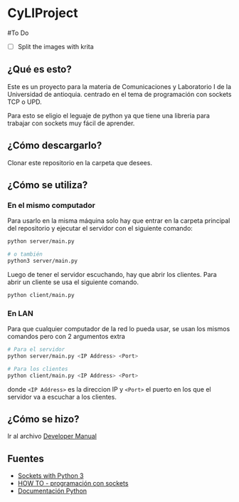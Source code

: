 # CyLIProject

#To Do
- [ ] Split the images with krita

## ¿Qué es esto?
Este es un proyecto para la materia de Comunicaciones y Laboratorio I de la Universidad de antioquia.
centrado en el tema de programación con sockets TCP o UPD.

Para esto se eligio el leguaje de python ya que tiene una libreria para trabajar con sockets muy fácil de aprender.

## ¿Cómo descargarlo?
Clonar este repositorio en la carpeta que desees.

## ¿Cómo se utiliza?
### En el mismo computador
Para usarlo en la misma máquina solo hay que entrar en la carpeta principal del repositorio y ejecutar el servidor con el siguiente comando:
~~~ bash
python server/main.py

# o también
python3 server/main.py
~~~

Luego de tener el servidor escuchando, hay que abrir los clientes. Para abrir un cliente se usa el siguiente comando.
~~~ bash
python client/main.py
~~~

### En LAN
Para que cualquier computador de la red lo pueda usar, se usan los mismos comandos pero con 2 argumentos extra

~~~ bash
# Para el servidor
python server/main.py <IP Address> <Port>

# Para los clientes
python client/main.py <IP Address> <Port>
~~~

donde `<IP Address>` es la direccion IP y `<Port>` el puerto en los que el servidor va a escuchar a los clientes.

## ¿Cómo se hizo?
Ir al archivo [Developer Manual](developer_manual.md)

## Fuentes
- [Sockets with Python 3](https://www.youtube.com/watch?v=Lbfe3-v7yE0&list=PLQVvvaa0QuDdzLB_0JSTTcl8E8jsJLhR5)
- [HOW TO - programación con sockets](https://docs.python.org/es/3/howto/sockets.html)
- [Documentación Python](https://docs.python.org/3/library/socket.html)
